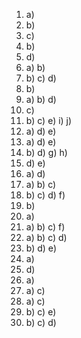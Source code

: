 1. a)
2. b)
3. c)
4. b)
5. d)
6. a) b)
7. b) c) d)
8. b)
9. a) b) d)
10. c)
11. b) c) e) i) j)
12. a) d) e)
13. a) d) e)
14. b) d) g) h)
15. d) e)
16. a) d)
17. a) b) c)
18. b) c) d) f)
19. b)
20. a)
21. a) b) c) f)
22. a) b) c) d)
23. b) d) e)
24. a)
25. d)
26. a)
27. a) c)
28. a) c)
29. b) c) e)
30. b) c) d)